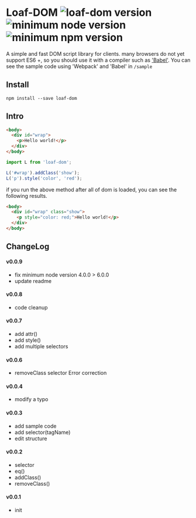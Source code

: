 # Loaf-DOM ![loaf-dom version](https://img.shields.io/badge/version-v0.0.9-green.svg) ![minimum node version](https://img.shields.io/badge/node-v6.0.0-orange.svg) ![minimum npm version](https://img.shields.io/badge/npm-v3.8.6-orange.svg)
A simple and fast DOM script library for clients.
many browsers do not yet support ES6 +, so you should use it with a compiler such as ['Babel'](https://github.com/babel/babel).
You can see the sample code using 'Webpack' and 'Babel' in `/sample`

## Install
```
npm install --save loaf-dom
```

## Intro
```html
<body>
  <div id="wrap">
    <p>Hello world!</p>
  </div>
</body>
```

```js
import L from 'loaf-dom';

L('#wrap').addClass('show');
L('p').style('color', 'red');
```

if you run the above method after all of dom is loaded, you can see the following results.

```html
<body>
  <div id="wrap" class="show">
    <p style="color: red;">Hello world!</p>
  </div>
</body>
```


## ChangeLog
#### v0.0.9
* fix minimum node version 4.0.0 > 6.0.0
* update readme

#### v0.0.8
* code cleanup

#### v0.0.7
* add attr()
* add style()
* add multiple selectors

#### v0.0.6
* removeClass selector Error correction

#### v0.0.4
* modify a typo

#### v0.0.3
* add sample code
* add selector(tagName)
* edit structure

#### v0.0.2
* selector
* eq()
* addClass()
* removeClass()

#### v0.0.1
* init